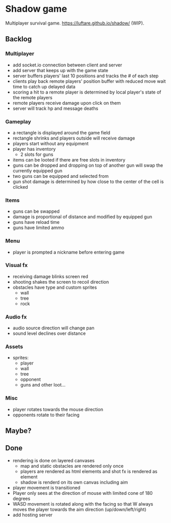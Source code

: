 # Shadow game

Multiplayer survival game. https://luftare.github.io/shadow/ (WIP).

## Backlog

### Multiplayer

- add socket.io connection between client and server
- add server that keeps up with the game state
- server buffers players' last 10 positions and tracks the # of each step
- clients play back remote players' position buffer with reduced move wait time to catch up delayed data
- scoring a hit to a remote player is determined by local player's state of the remote players
- remote players receive damage upon click on them
- server will track hp and message deaths

### Gameplay

- a rectangle is displayed around the game field
- rectangle shrinks and players outside will receive damage
- players start without any equipment
- player has inventory
  - 2 slots for guns
- items can be looted if there are free slots in inventory
- guns can be dropped and dropping on top of another gun will swap the currently equipped gun
- two guns can be equipped and selected from
- gun shot damage is determined by how close to the center of the cell is clicked

### Items

- guns can be swapped
- damage is proportional of distance and modified by equipped gun
- guns have reload time
- guns have limited ammo

### Menu

- player is prompted a nickname before entering game

### Visual fx

- receiving damage blinks screen red
- shooting shakes the screen to recoil direction
- obstacles have type and custom sprites
  - wall
  - tree
  - rock

### Audio fx

- audio source direction will change pan
- sound level declines over distance

### Assets

- sprites:
  - player
  - wall
  - tree
  - opponent
  - guns and other loot...

### Misc

- player rotates towards the mouse direction
- opponents rotate to their facing

## Maybe?

## Done

- rendering is done on layered canvases
  - map and static obstacles are rendered only once
  - players are rendered as html elements and shot fx is rendered as element
  - shadow is renderd on its own canvas including aim
- player movement is transitioned
- Player only sees at the direction of mouse with limited cone of 180 degrees
- WASD movement is rotated along with the facing so that W always moves the player towards the aim direction (up/down/left/right)
- add hosting server
